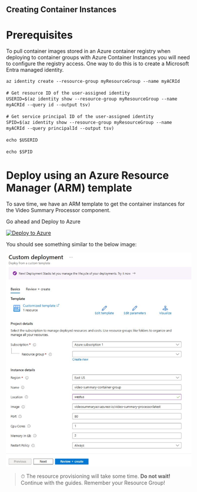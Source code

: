 ## Creating Container Instances

# Prerequisites

To pull container images stored in an Azure container registry when deploying to container groups with Azure Container Instances you will need to configure the registry access. One way to do this is to create a Microsoft Entra managed identity.

```
az identity create --resource-group myResourceGroup --name myACRId

# Get resource ID of the user-assigned identity
USERID=$(az identity show --resource-group myResourceGroup --name myACRId --query id --output tsv)

# Get service principal ID of the user-assigned identity
SPID=$(az identity show --resource-group myResourceGroup --name myACRId --query principalId --output tsv)

echo $USERID

echo $SPID

```

# Deploy using an Azure Resource Manager (ARM) template

To save time, we have an ARM template to get the container instances for the Video Summary Processor component.

Go ahead and Deploy to Azure

[![Deploy to Azure](https://aka.ms/deploytoazurebutton)](https://portal.azure.com/#create/Microsoft.Template/uri/https%3A%2F%2Fraw.githubusercontent.com%2Ffelipecembranelli%2Fyoutubeblink%2Frefs%2Fheads%2FNEW_ARCHITECTURE%2F07-A-create-container-instances%2Fazuredeploy-aci-processor-v2.json)


You should see something similar to the below image:

![alt text](../img/arm_aci_processor.JPG)

> ⏱ The resource provisioning will take some time. **Do not wait!** Continue with the guides. Remember your Resource Group!
